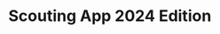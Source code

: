 # Scouting App 2024 Edition
<!-- #### [Demo](https://patheticmustan.github.io/ScoutingAppWebBuildTest/)
Team 2638's Scouting App for the year 2023 (Charged Up)!

If you have any suggestions or improvements you would like to see in the app, please make an issue in the Github Issues section!

<details>
<summary>Images</summary>
<br>

![Match Info and Autonomous](screenshots/1.png)
![Tele-Op](screenshots/2.png)
![Endgame](screenshots/3.png)
![Past Matches](screenshots/4.png)
![Dark Theme](screenshots/5.png)
![Green Theme](screenshots/6.png)

</details>


## Previous Years
- [Scouting App 2022](https://github.com/PatheticMustan/ScoutingApp2022)
- [Scouting App 2020](https://github.com/PatheticMustan/ScoutingApp2020)
- [Scouting App 2019](https://github.com/PatheticMustan/ScoutingApp2019)

### [Development Quickstart](./docs/Usage.md)
A guide to setting up your development environment.

### [Building](./docs/Building.md)
A guide to how to build the app for web/iOS (still in progress)!!

-->
